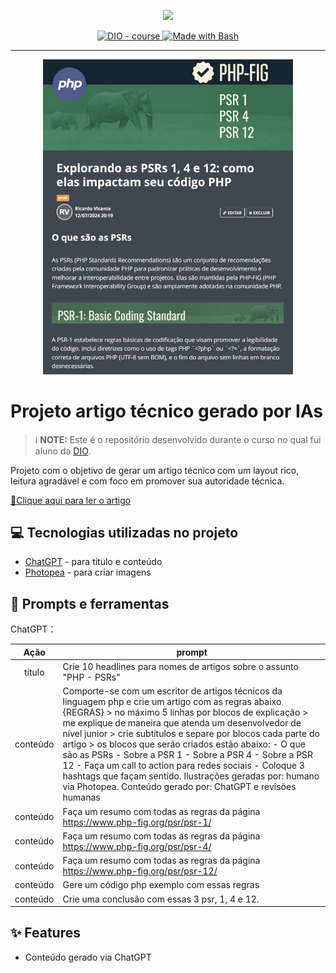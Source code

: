 <p align="center">
    <img width="100" src=".github/assets/banner.png">
</p>


<p align="center">
  <a href="https://dio.me/"><img src="https://img.shields.io/badge/DIO-Course-28DA77?logo=youtube" alt="DIO - course">
  </a>
  <a href="https://www.gnu.org/software/bash/" title="Go to Bash homepage"><img src="https://img.shields.io/badge/Prompt-Project-blue?logo=gnu-bash&amp;logoColor=white" alt="Made with Bash">
  </a>
</p>

-------

<p align="center">
  <img 
    src=".github/assets/preview.jpg"
    width="400"  
  />
</p>

# Projeto artigo técnico gerado por IAs

 > ℹ️ **NOTE:** Este é o repositório desenvolvido durante o curso no qual fui aluno da [DIO](https://dio.me).


Projeto com o objetivo de gerar um artigo técnico com um layout rico, leitura agradável e com foco em promover sua autoridade técnica.

<a href="https://web.dio.me/articles/explorando-as-psrs-1-4-e-12-como-elas-impactam-seu-codigo-php" title="View PDF now"> 📕Clique aqui para ler o artigo</a>

## 💻 Tecnologias utilizadas no projeto

- [ChatGPT](https://chat.openai.com/) - para título e conteúdo
- [Photopea](https://photopea.com/) - para criar imagens

## 📄 Prompts e ferramentas

ChatGPT：

|   Ação   | prompt                                                                                                                                                                                                                                                                         |
| :------: | ------------------------------------------------------------------------------------------------------------------------------------------------------------------------------------------------------------------------------------------------------------------------------ |
|  título  | Crie 10 headlines para nomes de artigos sobre o assunto "PHP - PSRs"                                                                                                                                                                                                    |
| conteúdo | Comporte-se com um escritor de artigos técnicos da linguagem php e crie um artigo com as regras abaixo {REGRAS} > no máximo 5 linhas por blocos de explicação > me explique de maneira que atenda um desenvolvedor de nível junior > crie subtítulos e separe por blocos cada parte do artigo > os blocos que serão criados estão abaixo: - O que são as PSRs - Sobre a PSR 1 - Sobre a PSR 4 - Sobre a PSR 12 - Faça um call to action para redes sociais - Coloque 3 hashtags que façam sentido. Ilustrações geradas por: humano via Photopea. Conteúdo gerado por: ChatGPT e revisões humanas |
| conteúdo | Faça um resumo com todas as regras da página https://www.php-fig.org/psr/psr-1/ |
| conteúdo | Faça um resumo com todas as regras da página https://www.php-fig.org/psr/psr-4/ |
| conteúdo | Faça um resumo com todas as regras da página https://www.php-fig.org/psr/psr-12/ |
| conteúdo | Gere um código php exemplo com essas regras |
| conteúdo | Crie uma conclusão com essas 3 psr, 1, 4 e 12. |


## ✨ Features

- Conteúdo gerado via ChatGPT

